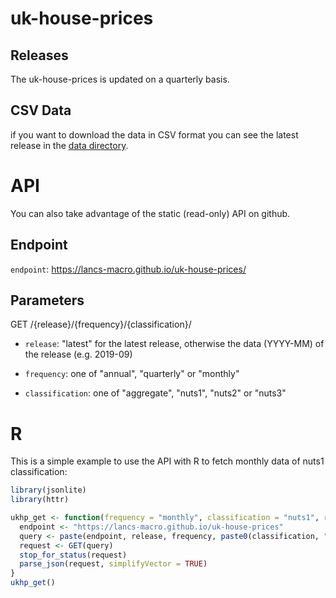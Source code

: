 
# uk-house-prices

## Releases

The uk-house-prices is updated on a quarterly basis.


## CSV Data

if you want to download the data in CSV format you can see the latest release in the [data directory](https://github.com/lancs-macro/uk-house-prices/tree/master/data/latest). 

# API 

You can also take advantage of the static (read-only) API on github.

## Endpoint 

`endpoint`: https://lancs-macro.github.io/uk-house-prices/

##  Parameters

GET /{release}/{frequency}/{classification}/

* `release`: "latest" for the latest release, otherwise the data (YYYY-MM) of the release (e.g. 2019-09) 

* `frequency`: one of "annual", "quarterly" or "monthly"

* `classification`: one of "aggregate", "nuts1", "nuts2" or "nuts3"

# R 

This is a simple example to use the API with R to fetch monthly data of nuts1 classification:

```r
library(jsonlite)
library(httr)

ukhp_get <- function(frequency = "monthly", classification = "nuts1", release = "latest") {
  endpoint <- "https://lancs-macro.github.io/uk-house-prices"
  query <- paste(endpoint, release, frequency, paste0(classification, ".json"), sep = "/")
  request <- GET(query)
  stop_for_status(request)
  parse_json(request, simplifyVector = TRUE)
} 
ukhp_get()
```